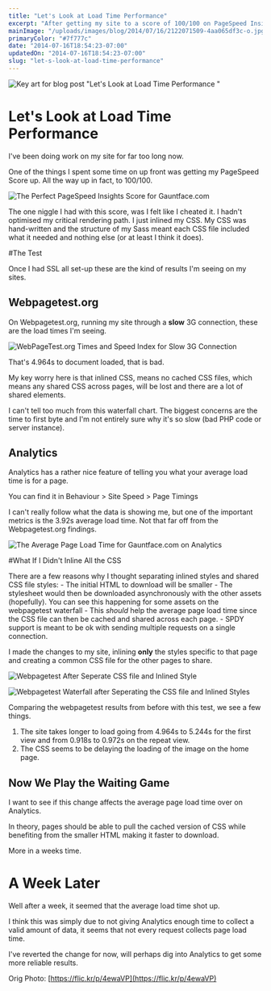 ```yaml
---
title: "Let's Look at Load Time Performance"
excerpt: "After getting my site to a score of 100/100 on PageSpeed Insights, I couldn't help but look into the one little niggle (read issue) I had with the way I achieved the score."
mainImage: "/uploads/images/blog/2014/07/16/2122071509-4aa065df3c-o.jpg"
primaryColor: "#7f777c"
date: "2014-07-16T18:54:23-07:00"
updatedOn: "2014-07-16T18:54:23-07:00"
slug: "let-s-look-at-load-time-performance"
---
```

![Key art for blog post "Let's Look at Load Time Performance "](/uploads/images/blog/2014/07/16/2122071509-4aa065df3c-o.jpg)

# Let's Look at Load Time Performance 

I've been doing work on my site for far too long now.

One of the things I spent some time on up front was getting my PageSpeed Score up. All the way up in fact, to 100/100.

![The Perfect PageSpeed Insights Score for Gauntface.com](/uploads/images/blog/2014/07/16/pagespeed-insights-score-100-for-gauntface.jpg "800")

The one niggle I had with this score, was I felt like I cheated it. I hadn't optimised my critical rendering path. I just inlined my CSS. My CSS was hand-written and the structure of my Sass meant each CSS file included what it needed and nothing else (or at least I think it does).

#The Test

Once I had SSL all set-up these are the kind of results I'm seeing on my sites.

## Webpagetest.org

On Webpagetest.org, running my site through a **slow** 3G connection, these are the load times I'm seeing.

![WebPageTest.org Times and Speed Index for Slow 3G Connection](/uploads/images/blog/2014/07/16/web-page-test-score-gauntface.jpg "800")

That's 4.964s to document loaded, that is bad.

My key worry here is that inlined CSS, means no cached CSS files, which means any shared CSS across pages, will be lost and there are a lot of shared elements.

I can't tell too much from this waterfall chart. The biggest concerns are the time to first byte and I'm not entirely sure why it's so slow (bad PHP code or server instance).

## Analytics

Analytics has a rather nice feature of telling you what your average load time is for a page.

You can find it in Behaviour > Site Speed > Page Timings

I can't really follow what the data is showing me, but one of the important metrics is the 3.92s average load time. Not that far off from the Webpagetest.org findings.

![The Average Page Load Time for Gauntface.com on Analytics](/uploads/images/blog/2014/07/16/gauntface-avg-page-load-time-analytics.jpg "800")

#What If I Didn't Inline All the CSS

There are a few reasons why I thought separating inlined styles and shared CSS file styles:
    - The initial HTML to download will be smaller
    - The stylesheet would then be downloaded asynchronously with the other assets (hopefully). You can see this happening for some assets on the webpagetest waterfall
    - This *should* help the average page load time since the CSS file can then be cached and shared across each page.
    - SPDY support is meant to be ok with sending multiple requests on a single connection.

I made the changes to my site, inlining **only** the styles specific to that page and creating a common CSS file for the other pages to share.

![Webpagetest After Seperate CSS file and Inlined Style](/uploads/images/blog/2014/07/16/gauntface-seperate-css-webpagetest.jpg "800")

![Webpagetest Waterfall after Seperating the  CSS file and Inlined Styles](/uploads/images/blog/2014/07/16/webpagetest-for-gauntface-waterfall-with-seperate-css-file.jpg "800")

Comparing the webpagetest results from before with this test, we see a few things.

1. The site takes longer to load going from 4.964s to 5.244s for the first view and from 0.918s to 0.972s on the repeat view.
2. The CSS seems to be delaying the loading of the image on the home page.

## Now We Play the Waiting Game

I want to see if this change affects the average page load time over on Analytics.

In theory, pages should be able to pull the cached version of CSS while benefiting from the smaller HTML making it faster to download.

More in a weeks time.

# A Week Later

Well after a week, it seemed that the average load time shot up. 

I think this was simply due to not giving Analytics enough time to collect a valid amount of data, it seems that not every request collects page load time.

I've reverted the change for now, will perhaps dig into Analytics to get some more reliable results.

Orig Photo: [https://flic.kr/p/4ewaVP](https://flic.kr/p/4ewaVP)